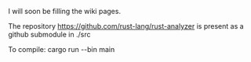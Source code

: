 I will soon be filling the wiki pages.

The repository https://github.com/rust-lang/rust-analyzer is present as a github submodule in ./src

To compile: cargo run --bin main
